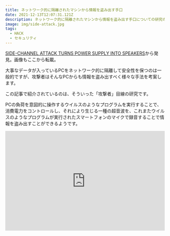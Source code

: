 ```yaml
---
title: ネットワーク的に隔離されたマシンから情報を盗み出す手口
date: 2021-12-13T12:07:31.121Z
description: ネットワーク的に隔離されたマシンから情報を盗み出す手口についての研究の紹介です。
image: img/side-attack.jpg
tags:
  - HACK
  - セキュリティ
---
```

[SIDE-CHANNEL ATTACK TURNS POWER SUPPLY INTO SPEAKERS](https://hackaday.com/2020/05/11/side-channel-attack-turns-power-supply-into-speakers/)から発見。画像もここから転載。

大事なデータが入っているPCをネットワーク的に隔離して安全性を保つのは一般的ですが、攻撃者はそんなPCからも情報を盗み出すべく様々な手法を考案します。

この記事で紹介されているのは、そういった「攻撃者」目線の研究です。

PCの負荷を意図的に操作するウイルスのようなプログラムを実行することで、消費電力をコントロールし、それにより生じる一種の超音波を、これまたウイルスのようなプログラムが実行されたスマートフォンのマイクで録音することで情報を盗み出すことができるようです。

<iframe width="100%" height="315" src="https://www.youtube.com/embed/VTTq-wBFu-o" title="YouTube video player" frameborder="0" allow="accelerometer; autoplay; clipboard-write; encrypted-media; gyroscope; picture-in-picture" allowfullscreen></iframe>